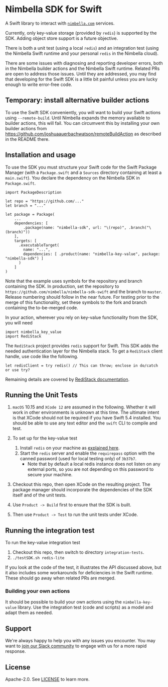 # Nimbella SDK for Swift

A Swift library to interact with [`nimbella.com`](https://nimbella.com) services.  

Currently, only key-value storage (provided by `redis`) is supported by the SDK.  Adding object store support is a future objective.

There is both a unit test (using a local `redis`) and an integration test (using the Nimbella Swift runtime and your personal `redis` in the Nimbella cloud).

There are some issues with diagnosing and reporting developer errors, both in the Nimbella builder actions and the Nimbella Swift runtime.  Related PRs are open to address those issues.  Until they are addressed, you may find that developing for the Swift SDK is a little bit painful unless you are lucky enough to write error-free code.

## Temporary: install alternative builder actions

To use the Swift SDK conveniently, you will want to build your Swift actions using `--remote-build`.  Until Nimbella expands the memory available to builder actions, this will fail.  You can circumvent this by installing your own builder actions from https://github.com/joshuaauerbachwatson/remoteBuildAction as described in the README there.

## Installation and usage

To use the SDK you must structure your Swift code for the Swift Package Manager (with a `Package.swift` and a `Sources` directory containing at least a `main.swift`).   You declare the dependency on the Nimbella SDK in `Package.swift`.

```
import PackageDescription

let repo = "https://github.com/..."
let branch = "..."

let package = Package(
    ...
    dependencies: [
        .package(name: "nimbella-sdk", url: "\(repo)", .branch("\(branch)"))
    ],
    targets: [
      .executableTarget(
        name: "...",
        dependencies: [ .product(name: "nimbella-key-value", package: "nimbella-sdk") ]
      )
    ]
)
```

Note that the example uses symbols for the repository and branch containing the SDK.  In production, set the repository to `https://github.com/nimbella/nimbella-sdk-swift` and the branch to `master`.  Release numbering should follow in the near future.  For testing prior to the merge of this functionality, set these symbols to the fork and branch containing the to-be-merged code.

In your action, wherever you rely on key-value functionality from the SDK, you will need

```
import nimbella_key_value
import RediStack
```

The `RediStack` project provides `redis` support for Swift.  This SDK adds the needed authentication layer for the Nimbella stack.  To get a `RediStack` client handle, use code like the following.

```
let redisClient = try redis() // This can throw; enclose in do/catch or use try?
```

Remaining details are covered by [RediStack documentation](https://docs.redistack.info/index.html).

## Running the Unit Tests

1. `macOS` 10.15 and `XCode 12` are assumed in the following.  Whether it will work in other environments is unknown at this time.  The ultimate intent is that XCode should not be required if you have Swift 5.4 installed.  You should be able to use any text editor and the `swift` CLI to compile and test.

2. To set up for the key-value test
    1. Install `redis` on your machine as [explained here](https://phoenixnap.com/kb/install-redis-on-mac).
    2. Start the `redis` server and enable the `requirepass` option with the canned password (used for local testing only) of `3b37b7`.  
       - Note that by default a local redis instance does not listen on any external ports, so you are not depending on this password to secure your machine.

3.  Checkout this repo, then open XCode on the resulting project.  The package manager should incorporate the dependencies of the SDK itself and of the unit tests.

6.  Use `Product -> Build` first to ensure that the SDK is built.

7.  Then use `Product -> Test` to run the unit tests under XCode.

## Running the integration test

To run the key-value integration test

1.  Checkout this repo, then switch to directory `integration-tests`.
2.  `./testSDK.sh redis-lite`

If you look at the code of the test, it illustrates the API discussed above, but it also includes some workarounds for deficiencies in the Swift runtime.  These should go away when related PRs are merged.

### Building your own actions

It should be possible to build your own actions using the `nimbella-key-value` library.  Use the integration test (code and scripts) as a model and adapt them as needed.

## Support

We're always happy to help you with any issues you encounter. You may want to [join our Slack community](https://nimbella-community.slack.com/) to engage with us for a more rapid response.

## License

Apache-2.0. See [LICENSE](LICENSE) to learn more.
